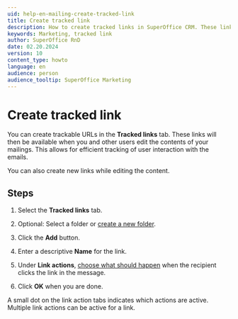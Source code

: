 ```yaml
---
uid: help-en-mailing-create-tracked-link
title: Create tracked link
description: How to create tracked links in SuperOffice CRM. These links will then be available when you and other users edit the contents of your mailings. This allows for efficient tracking of user interaction with the emails.
keywords: Marketing, tracked link
author: SuperOffice RnD
date: 02.20.2024
version: 10
content_type: howto
language: en
audience: person
audience_tooltip: SuperOffice Marketing
---
```


# Create tracked link

You can create trackable URLs in the **Tracked links** tab. These links will then be available when you and other users edit the contents of your mailings. This allows for efficient tracking of user interaction with the emails.

You can also create new links while editing the content.

## Steps

1. Select the **Tracked links** tab.

2. Optional: Select a folder or [create a new folder][2].

3. Click the **Add** button.

4. Enter a descriptive **Name** for the link.

5. Under **Link actions**, [choose what should happen][1] when the recipient clicks the link in the message.

6. Click **OK** when you are done.

A small dot on the link action tabs indicates which actions are active. Multiple link actions can be active for a link.

<!-- Referenced links -->
[1]: define-link-actions.md
[2]: ../../learn/create-folder.md
